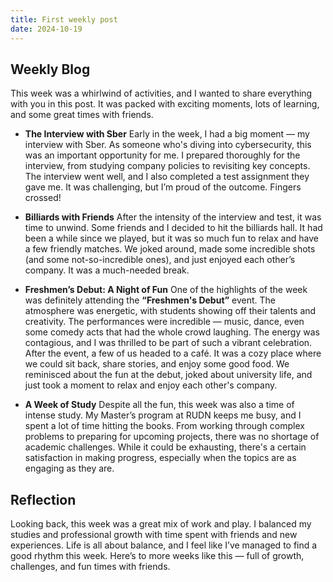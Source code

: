 ```yaml
---
title: First weekly post
date: 2024-10-19
---
```


## Weekly Blog

This week was a whirlwind of activities, and I wanted to share everything with you in this post. It was packed with exciting moments, lots of learning, and some great times with friends.

- **The Interview with Sber**
    Early in the week, I had a big moment — my interview with Sber. As someone who's diving into cybersecurity, this was an important opportunity for me. I prepared thoroughly for the interview, from studying company policies to revisiting key concepts. The interview went well, and I also completed a test assignment they gave me. It was challenging, but I’m proud of the outcome. Fingers crossed!

- **Billiards with Friends**
    After the intensity of the interview and test, it was time to unwind. Some friends and I decided to hit the billiards hall. It had been a while since we played, but it was so much fun to relax and have a few friendly matches. We joked around, made some incredible shots (and some not-so-incredible ones), and just enjoyed each other’s company. It was a much-needed break.

- **Freshmen’s Debut: A Night of Fun**
    One of the highlights of the week was definitely attending the **“Freshmen's Debut”** event. The atmosphere was energetic, with students showing off their talents and creativity. The performances were incredible — music, dance, even some comedy acts that had the whole crowd laughing. The energy was contagious, and I was thrilled to be part of such a vibrant celebration. 
    After the event, a few of us headed to a café. It was a cozy place where we could sit back, share stories, and enjoy some good food. We reminisced about the fun at the debut, joked about university life, and just took a moment to relax and enjoy each other's company.

- **A Week of Study**
    Despite all the fun, this week was also a time of intense study. My Master’s program at RUDN keeps me busy, and I spent a lot of time hitting the books. From working through complex problems to preparing for upcoming projects, there was no shortage of academic challenges. While it could be exhausting, there's a certain satisfaction in making progress, especially when the topics are as engaging as they are.

## Reflection

Looking back, this week was a great mix of work and play. I balanced my studies and professional growth with time spent with friends and new experiences. Life is all about balance, and I feel like I’ve managed to find a good rhythm this week. Here’s to more weeks like this — full of growth, challenges, and fun times with friends.

